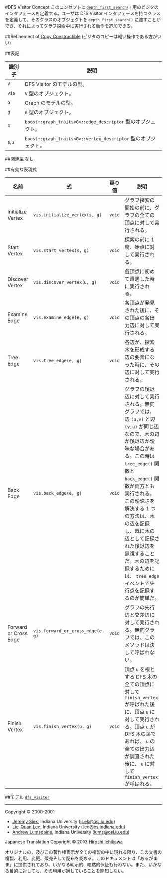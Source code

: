 #DFS Visitor Concept
このコンセプトは [`depth_first_search()`](./depth_first_search.md) 用のビジタのインタフェースを定義する。ユーザは DFS Visitor インタフェースを持つクラスを定義して、そのクラスのオブジェクトを `depth_first_search()` に渡すことができ、それによってグラフ探索中に実行される動作を追加できる。


##Refinement of
[Copy Constructible](../utility/CopyConstructible.md) (ビジタのコピーは軽い操作である方がいい)


##表記

| 識別子  | 説明 |
|---------|------|
| `V`     | DFS Visitor のモデルの型。 |
| `vis`   | `V` 型のオブジェクト。 |
| `G`     | Graph のモデルの型。 |
| `g`     | `G` 型のオブジェクト。 |
| `e`     | `boost::graph_traits<G>::edge_descriptor` 型のオブジェクト。 |
| `s`,`u` | `boost::graph_traits<G>::vertex_descriptor` 型のオブジェクト。 |


##関連型
なし


##有効な表現式

| 名前 | 式 | 戻り値 | 説明 |
|------|----|--------|------|
| Initialize Vertex | `vis.initialize_vertex(s, g)` | `void` | グラフ探索の開始の前に、グラフの全ての頂点に対して実行される。 |
| Start Vertex    | `vis.start_vertex(s, g)`    | `void` | 探索の前に 1 度、始点に対して実行される。 |
| Discover Vertex | `vis.discover_vertex(u, g)` | `void` | 各頂点に初めて遭遇した時に実行される。 |
| Examine Edge    | `vis.examine_edge(e, g)`    | `void` | 各頂点が発見された後に、その頂点の各出力辺に対して実行される。 |
| Tree Edge       | `vis.tree_edge(e, g)`       | `void` | 各辺が、探索木を形成する辺の要素になった時に、その辺に対して実行される。 |
| Back Edge       | `vis.back_edge(e, g)`       | `void` | グラフの後退辺に対して実行される。無向グラフでは、辺 `(u,v)` と辺 `(v,u)` が同じ辺なので、木の辺か後退辺か曖昧な場合がある。この時は `tree_edge()` 関数と `back_edge()` 関数が両方とも実行される。この曖昧さを解決する 1 つの方法は、木の辺を記録し、既に木の辺として記録された後退辺を無視することだ。木の辺を記録するためには、 `tree_edge` イベントで先行点を記録するのが簡単だ。 |
| Forward or Cross Edge | `vis.forward_or_cross_edge(e, g)` | `void` | グラフの先行辺と交差辺に対して実行される。無向グラフでは、このメソッドは決して呼ばれない。 |
| Finish Vertex   | `vis.finish_vertex(u, g)`    | `void` | 頂点 `u` を根とする DFS 木の全ての頂点に対して `finish_vertex` が呼ばれた後に、頂点 `u` に対して実行される。頂点 `u` が DFS 木の葉であれば、 `u` の全ての出力辺が調査された後に、 `u` に対して `finish_vertex` が呼ばれる。 |


##モデル
[`dfs_visitor`](./dfs_visitor.md)


***
Copyright © 2000-2001

- [Jeremy Siek](http://www.boost.org/doc/libs/1_31_0/people/jeremy_siek.htm), Indiana University (<jsiek@osl.iu.edu>)
- [Lie-Quan Lee](http://www.boost.org/doc/libs/1_31_0/people/liequan_lee.htm), Indiana University (<llee@cs.indiana.edu>)
- [Andrew Lumsdaine](http://www.osl.iu.edu/~lums), Indiana University (<lums@osl.iu.edu>)

Japanese Translation Copyright © 2003 [Hiroshi Ichikawa](gimite@mx12.freecom.ne.jp)

オリジナルの、及びこの著作権表示が全ての複製の中に現れる限り、この文書の複製、利用、変更、販売そして配布を認める。このドキュメントは「あるがまま」に提供されており、いかなる明示的、暗黙的保証も行わない。また、いかなる目的に対しても、その利用が適していることを関知しない。

